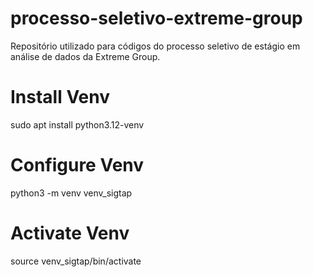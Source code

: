# processo-seletivo-extreme-group
Repositório utilizado para códigos do processo seletivo de estágio em análise de dados da Extreme Group.

# Install Venv
sudo apt install python3.12-venv

# Configure Venv
python3 -m venv venv_sigtap

# Activate Venv
source venv_sigtap/bin/activate
